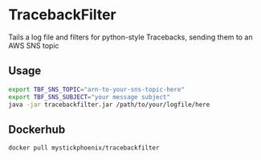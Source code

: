 # TracebackFilter
Tails a log file and filters for python-style Tracebacks, sending them to an AWS SNS topic

## Usage
```bash
export TBF_SNS_TOPIC="arn-to-your-sns-topic-here"
export TBF_SNS_SUBJECT="your message subject"
java -jar tracebackfilter.jar /path/to/your/logfile/here
```

## Dockerhub
```bash
docker pull mystickphoenix/tracebackfilter
```



